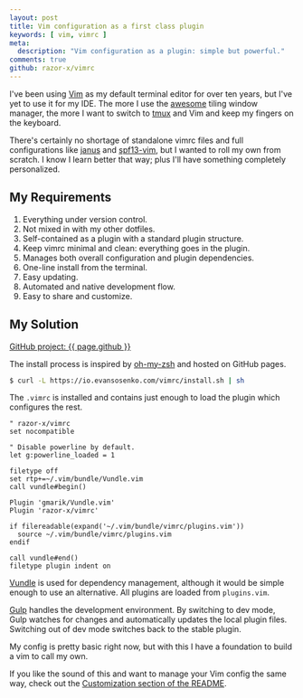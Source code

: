 ```yaml
---
layout: post
title: Vim configuration as a first class plugin
keywords: [ vim, vimrc ]
meta:
  description: "Vim configuration as a plugin: simple but powerful."
comments: true
github: razor-x/vimrc
---
```


I've been using [Vim] as my default terminal editor for over ten years,
but I've yet to use it for my IDE.
The more I use the [awesome] tiling window manager,
the more I want to switch to [tmux] and Vim
and keep my fingers on the keyboard.

There's certainly no shortage of standalone vimrc files
and full configurations like [janus] and [spf13-vim],
but I wanted to roll my own from scratch.
I know I learn better that way;
plus I'll have something completely personalized.

## My Requirements

1. Everything under version control.
2. Not mixed in with my other dotfiles.
3. Self-contained as a plugin with a standard plugin structure.
4. Keep vimrc minimal and clean: everything goes in the plugin.
5. Manages both overall configuration and plugin dependencies.
6. One-line install from the terminal.
7. Easy updating.
8. Automated and native development flow.
9. Easy to share and customize.

## My Solution

<p class="panel">
<span class="icon fi-social-github"></span> <a href="https://github.com/{{ page.github }}">GitHub project: {{ page.github }}</a>
</p>

The install process is inspired by [oh-my-zsh] and hosted on GitHub pages.

````bash
$ curl -L https://io.evansosenko.com/vimrc/install.sh | sh
````

The `.vimrc` is installed and contains just enough
to load the plugin which configures the rest.

````vim
" razor-x/vimrc
set nocompatible

" Disable powerline by default.
let g:powerline_loaded = 1

filetype off
set rtp+=~/.vim/bundle/Vundle.vim
call vundle#begin()

Plugin 'gmarik/Vundle.vim'
Plugin 'razor-x/vimrc'

if filereadable(expand('~/.vim/bundle/vimrc/plugins.vim'))
  source ~/.vim/bundle/vimrc/plugins.vim
endif

call vundle#end()
filetype plugin indent on
````

[Vundle] is used for dependency management,
although it would be simple enough to use an alternative.
All plugins are loaded from `plugins.vim`.

[Gulp] handles the development environment.
By switching to dev mode, Gulp watches for changes
and automatically updates the local plugin files.
Switching out of dev mode switches back to the stable plugin.

My config is pretty basic right now,
but with this I have a foundation to build a vim to call my own.

If you like the sound of this and want to manage your Vim config the same way,
check out the [Customization section of the README][vimrc-customization].

[awesome]: http:/o/awesome.naquadah.org/
[Gulp]: http://gulpjs.com/
[oh-my-zsh]: http://ohmyz.sh/
[janus]: https://github.com/carlhuda/janus
[razor-x/vimrc]: https://github.com/razor-x/vimrc
[spf13-vim]: http://vim.spf13.com/
[tmux]: http://tmux.sourceforge.net/
[Vim]: http://www.vim.org/
[vimrc]: https://github.com/razor-x/vimrc
[vimrc-customization]: https://github.com/razor-x/vimrc#customization
[Vundle]: https://github.com/gmarik/Vundle.vim
